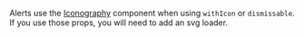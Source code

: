 Alerts use the [Iconography](/icons) component when using `withIcon` or `dismissable`. If you use those props, you will need to add an svg loader.